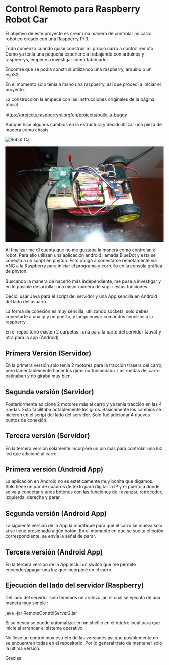 # Control Remoto para Raspberry Robot Car 

El objetivo de este proyecto es crear una manera de controlar mi carro robótico creado con una Raspberry Pi 3.

Todo comenzó cuando quise construir mi propio carro a control remoto. Como ya tenía una pequeña experiencia trabajando con arduinos y raspberrys, empecé a investigar cómo fabricarlo. 

Encontré que se podía construir utilizando una raspberry, arduino o un esp32.

En el momento solo tenía a mano una raspberry, así que procedí a iniciar el proyecto.

La construcción la empecé con las instrucciones originales de la página oficial

https://projects.raspberrypi.org/en/projects/build-a-buggy

Aunque hice algunos cambios en la estructura y decidí utilizar una pieza de madera como chasis.

![Robot Car](https://raw.githubusercontent.com/username/rpi-robot-car-remote-control/master/screenshots/20190509_195732.jpg)

![Alt text](screenshots/20190509_195732.jpg?raw=true "Title")

Al finalizar me dí cuenta que no me gustaba la manera como controlan el robot. Para ello utilizan una aplicación android llamada BlueDot y esta se conecta a un script en phyton. Esto obliga a conectarse remotamente vía VNC a la Raspberry para iniciar el programa y correrlo en la consola gráfica de phyton.

Buscando la manera de hacerlo más independiente, me puse a investigar y en lo posible desarrollar una mejor manera de suplir estas funciones.

Decidí usar Java para el script del servidor y una App sencilla en Android del lado del usuario.

La forma de conexión es muy sencilla, utilizando sockets, solo debes conectarte a una ip y un puerto, y luego enviar comandos sencillos a la raspberry.

En el repositorio existen 2 carpetas : una para la parte del servidor (Java) y otra para la app (Android)

## Primera Versión (Servidor)

En la primera versión solo tenía 2 motores para la tracción trasera del carro, pero lamentablemente hacer los giros no funcionaba. Las ruedas del carro patinaban y no giraba muy bien.

## Segunda versión (Servidor)

Posteriormente adicioné 2 motores más al carro y ya tenía tracción en las 4 ruedas. Esto facilitaba notablemente los giros.  Básicamente los cambios se hicieron en el script del lado del servidor. Solo fué adicionar 4 nuevos puntos de conexión.

## Tercera versión (Servidor)

En la tercera versión solamente incorporé un pin más para controlar una luz led que adicioné al carro.

## Primera versión (Android App)

La aplicación en Android no es estéticamente muy bonita que digamos. Solo tiene un par de cuadros de texto para digitar la IP y el puerto a donde se va a conectar y unos botones con las funciones de : avanzar, retroceder, izquierda, derecha y parar.

## Segunda versión (Android App)

La siguiente versión de la App la modifiqué para que el carro se mueva solo si se tiene presionado algún botón. En el momento en que se suelta el botón correspondiente, se envía la señal de parar.

## Tercera versión (Android App)

En la tercera versión de la App incluí un switch que me permite encender/apagar una luz que incorporé en el carro.

## Ejecución del lado del servidor (Raspberry)

Del lado del servidor solo tenemos un archivo jar, el cual se ejecuta de una manera muy simple :

java -jar RemoteControlServer2.jar

Si se desea se puede automatizar en un shell o en el /etc/rc.local para que inicie al arrancar el sistema operativo.


No llevo un control muy estricto de las versiones así que posiblemente no se encuentren todas en el repositorio. Por lo general trato de mantener solo la última versión.

Gracias

